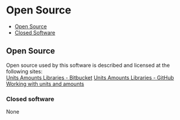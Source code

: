 # Open Source

* [Open Source](#Open-Source)
* [Closed Software](#Closed-software)

<a name="Open-Source"></a>
## Open Source
Open source used by this software is described and licensed 
at the following sites:  
[Units Amounts Libraries - Bitbucket]
[Units Amounts Libraries - GitHub]
[Working with units and amounts]

<a name="Closed-software"></a>
### Closed software
None

[Working with units and amounts]: https://www.codeproject.com/Articles/611731/Working-with-Units-and-Amounts
[Units Amounts Libraries - Bitbucket]: https://bitbucket.org/davidhary/dn.UnitsAmounts
[Units Amounts Libraries - GitHub]: https://github.com/atecoder/units-amounts
